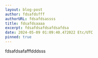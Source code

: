 ```yaml
---
layout: blog-post
author: fdsafdsfff
authorURL: fdsafdsassss
title: fdsafdsaaaa
excerpt: fdsafdsafdsafdsafdsa
date: 2024-05-09 01:09:40.472022 Etc/UTC
pinned: true
---
```

fdsafdsafafffdddsss
